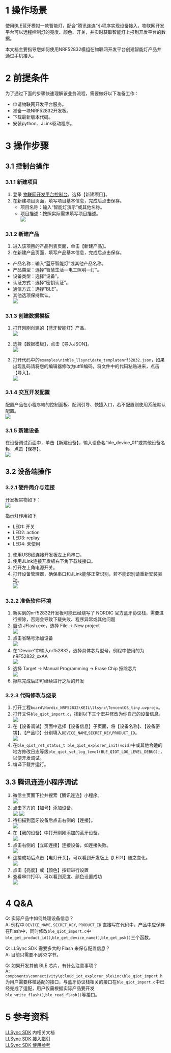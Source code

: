 # 1 操作场景

使用BLE蓝牙模拟一款智能灯，配合“腾讯连连”小程序实现设备接入，物联网开发平台可以远程控制灯的亮度、颜色、开关，并实时获取智能灯上报到开发平台的数据。

本文档主要指导您如何使用NRF52832模组在物联网开发平台创建智能灯产品并通过手机接入。


# 2 前提条件

为了通过下面的步骤快速理解该业务流程，需要做好以下准备工作：
- 申请物联网开发平台服务。
- 准备一块NRF52832开发板。
- 下载最新版本代码。
- 安装python、JLink驱动程序。


# 3 操作步骤

## 3.1 控制台操作

### 3.1.1 新建项目
1. 登录 [物联网开发平台控制台](https://console.cloud.tencent.com/iotexplorer)，选择【新建项目】。
2. 在新建项目页面，填写项目基本信息，完成后点击保存。
   - 项目名称：输入“智能灯演示”或其他名称。
   - 项目描述：按照实际需求填写项目描述。  
   ![](image/BLE/new_project.png)


### 3.1.2 新建产品
1. 进入该项目的产品列表页面，单击【新建产品】。
2. 在新建产品页面，填写产品基本信息，完成后点击保存。
  - 产品名称：输入“蓝牙智能灯”或其他产品名称。
  - 产品类型：选择“智慧生活—电工照明—灯”。 
  - 设备类型：选择“设备”。
  - 认证方式：选择“密钥认证”。
  - 通信方式：选择“BLE”。
  - 其他选项保持默认。  
  ![](image/BLE/new_product.png)


### 3.1.3 创建数据模板
1. 打开刚刚创建的【蓝牙智能灯】产品。  
![](image/BLE/ble_product.png)

2. 选择【数据模板】，点击【导入JSON】。  
![](image/BLE/data_template.png)

1. 打开代码中的`examples\nimble_llsync\date_templatenrf52832.json`，如果出现乱码请将您的编辑器修改为utf8编码，将文件中的代码粘贴进来，点击【导入】。  
![](image/BLE/import_json.png)


### 3.1.4 交互开发配置
配置产品在小程序端的控制面板、配网引导、快捷入口，若不配置则使用系统默认配置。  
![](image/BLE/llsync_gui.png)


### 3.1.5 新建设备
在设备调试页面中，单击【新建设备】，输入设备名“ble_device_01”或其他设备名称，点击【保存】。  
![](image/BLE/new_device.png)



## 3.2 设备端操作

### 3.2.1 硬件简介与连接
开发板实物如下：  
![](image/BLE/nrf52832_board.jpg)

指示灯作用如下
- LED1: 开关
- LED2: action
- LED3: replay
- LED4: 未使用

1. 使用USB线连接开发板左上角串口。
2. 使用JLink连接开发板右下角下载线接口。
3. 打开左上角电源开关。
4. 打开设备管理器，确保串口和JLink能够正常识别，若不能识别请重新安装驱动。  
   ![](image/BLE/jlink_driver.png)

### 3.2.2 准备软件环境
1. 新买到的nrf52832开发板可能已经烧写了 NORDIC 官方蓝牙协议栈，需要进行擦除，否则会导致下载失败、程序异常或其他问题
2. 启动 JFlash.exe，选择 File -> New project  
   ![](image/BLE/jflash1.png)
3. 点击省略号添加设备  
   ![](image/BLE/jflash2.png)
4. 在“Device”中输入nrf52832，选择具体芯片型号，例程中使用的为nRF52832_xxAA  
   ![](image/BLE/jflash3.png)
5. 选择 Target -> Manual Programming -> Erase Chip 擦除芯片  
   ![](image/BLE/jflash4.png)
6. 擦除完成后即可继续进行之后的开发

### 3.2.3 代码修改与烧录
1. 打开工程`board\Nordic_NRF52832\KEIL\llsync\TencentOS_tiny.uvprojx`。
2. 打开文件`ble_qiot_import.c`，找到以下三个宏并修改为你自己的设备信息。  
   ![](image/BLE/edit_device_info.png)
3. 在【设备调试】页面中选择【设备信息】子页面，将【设备名称】、【设备密钥】、【产品ID】分别填入`DEVICE_NAME`,`SECRET_KEY`,`PRODUCT_ID`。  
   ![](image/BLE/device_info.png)
4. 在`ble_qiot_ret_status_t ble_qiot_explorer_init(void)`中或其他合适的地方修改日志等级`ble_qiot_set_log_level(BLE_QIOT_LOG_LEVEL_DEBUG);`，以便开发调试。
5. 编译下载并运行。

## 3.3 腾讯连连小程序调试
1. 微信主页面下拉并搜索【腾讯连连】小程序。  
   ![](image/BLE/llsync1.jpg)
2. 点击下方的【加号】添加设备。  
   ![](image/BLE/llsync2.jpg)
   ![](image/BLE/llsync3.jpg)
3. 待扫描到蓝牙设备后点击右侧的【连接】。  
   ![](image/BLE/llsync4.jpg)
4. 在【我的设备】中打开刚刚添加的蓝牙设备。  
   ![](image/BLE/llsync5.jpg)
5. 点击右侧的【立即连接】连接设备，如连接失败。  
   ![](image/BLE/llsync6.jpg)
6. 连接成功后点击【电灯开关】，可以看到开发版上【LED1】随之变化。  
   ![](image/BLE/llsync7.jpg)
7. 点击【亮度】或【颜色】按钮进行设置  
8. 查看串口打印，可以看到亮度、颜色设置成功  
   ![](image/BLE/com_debug.png)

# 4 Q&A
Q: 实际产品中如何处理设备信息？  
A: 例程中 `DEVICE_NAME`, `SECRET_KEY`, `PRODUCT_ID` 直接写在代码中，产品中应保存在Flash中，同时修改`ble_qiot_import.c`中`ble_get_product_id()`,`ble_get_device_name()`,`ble_get_psk()`三个函数。  

Q: LLSync SDK 需要多大的 Flash 来保存配置信息？  
A: 目前只需要不到32字节。  

Q: 如果开发其他 BLE 芯片，有什么注意事项？  
A: `components\connectivity\qcloud_iot_explorer_ble\inc\ble_qiot_import.h` 为用户需要移植适配的接口，与蓝牙协议栈相关的接口在`ble_qiot_import.c`中已经完成了适配，用户仅需根据实际产品要开发`ble_write_flash()`,`ble_read_flash()`等接口。  

# 5 参考资料
[LLSync SDK](https://github.com/tencentyun/qcloud-iot-explorer-BLE-sdk-embedded) 内相关文档  
[LLSync SDK 接入指引](https://cloud.tencent.com/document/product/1081/48398)  
[LLSync SDK 使用参考](https://cloud.tencent.com/document/product/1081/48399)  
